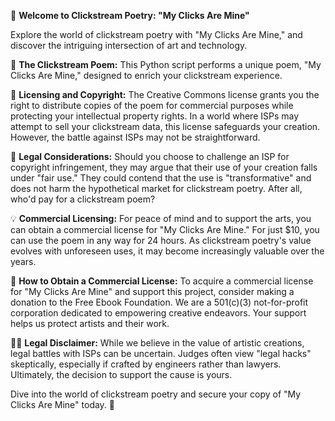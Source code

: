 📜 **Welcome to Clickstream Poetry: "My Clicks Are Mine"**

Explore the world of clickstream poetry with "My Clicks Are Mine," and discover the intriguing intersection of art and technology.

🤖 **The Clickstream Poem:**
This Python script performs a unique poem, "My Clicks Are Mine," designed to enrich your clickstream experience. 

🔏 **Licensing and Copyright:**
The Creative Commons license grants you the right to distribute copies of the poem for commercial purposes while protecting your intellectual property rights. In a world where ISPs may attempt to sell your clickstream data, this license safeguards your creation. However, the battle against ISPs may not be straightforward.

🤔 **Legal Considerations:**
Should you choose to challenge an ISP for copyright infringement, they may argue that their use of your creation falls under "fair use." They could contend that the use is "transformative" and does not harm the hypothetical market for clickstream poetry. After all, who'd pay for a clickstream poem?

💡 **Commercial Licensing:**
For peace of mind and to support the arts, you can obtain a commercial license for "My Clicks Are Mine." For just $10, you can use the poem in any way for 24 hours. As clickstream poetry's value evolves with unforeseen uses, it may become increasingly valuable over the years.

📌 **How to Obtain a Commercial License:**
To acquire a commercial license for "My Clicks Are Mine" and support this project, consider making a donation to the Free Ebook Foundation. We are a 501(c)(3) not-for-profit corporation dedicated to empowering creative endeavors. Your support helps us protect artists and their work.

👨‍⚖️ **Legal Disclaimer:**
While we believe in the value of artistic creations, legal battles with ISPs can be uncertain. Judges often view "legal hacks" skeptically, especially if crafted by engineers rather than lawyers. Ultimately, the decision to support the cause is yours.

Dive into the world of clickstream poetry and secure your copy of "My Clicks Are Mine" today. 🌟

